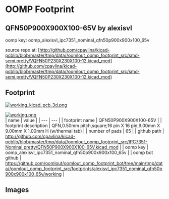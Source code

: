 # OOMP Footprint  
## QFN50P900X900X100-65V  by alexisvl  
  
oomp key: oomp_alexisvl_ipc7351_nominal_qfn50p900x900x100_65v  
  
source repo at: [http://github.com/cpavlina/kicad-pcblib/blob/master/tmp/data//oomlout_oomp_footprint_src/smd-semi.pretty/VQFN50P230X230X100-12.kicad_mod](http://github.com/cpavlina/kicad-pcblib/blob/master/tmp/data//oomlout_oomp_footprint_src/smd-semi.pretty/VQFN50P230X230X100-12.kicad_mod)  
## Footprint  
  
[![working_kicad_pcb_3d.png](working_kicad_pcb_3d_600.png)](working_kicad_pcb_3d.png)  
  
[![working.png](working_600.png)](working.png)  
| name | value | 
| --- | --- | 
| footprint name | QFN50P900X900X100-65V | 
| footprint description | QFN,0.50mm pitch,square;16 pin X 16 pin,9.00mm X 9.00mm X 1.00mm H (w/thermal tab) | 
| number of pads | 65 | 
| github path | http://github.com/cpavlina/kicad-pcblib/blob/master/tmp/data//oomlout_oomp_footprint_src/IPC7351-Nominal.pretty/QFN50P900X900X100-65V.kicad_mod | 
| oomp key | oomp_alexisvl_ipc7351_nominal_qfn50p900x900x100_65v | 
| oomp bot github | https://github.com/oomlout/oomlout_oomp_footprint_bot/tree/main/tmp/data//oomlout_oomp_footprint_src/footprints/alexisvl_ipc7351_nominal_qfn50p900x900x100_65v/working | 
## Images  
